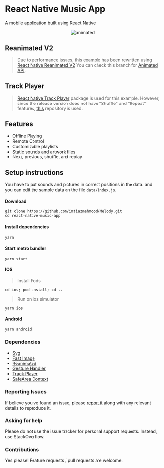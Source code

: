 # React Native Music App

A mobile application built using React Native

<p align="center">
  <img src="https://github.com/m-inan/react-native-music-app/blob/master/images/screen.gif?raw=true" alt="animated" />
</p>

## Reanimated V2

> Due to performance issues, this example has been rewritten using [React Native Reanimated V2](https://github.com/software-mansion/react-native-reanimated) You can check this branch for [Animated API](https://github.com/m-inan/react-native-music-app/tree/animated_api).

## Track Player

> [React Native Track Player](https://github.com/react-native-kit/react-native-track-player) package is used for this example. However, since the release version does not have "Shuffle" and "Repeat" features, [this](https://github.com/m-inan/react-native-track-player) repository is used.

## Features

- Offline Playing
- Remote Control
- Customizable playlists
- Static sounds and artwork files
- Next, previous, shuffle, and replay

## Setup instructions

You have to put sounds and pictures in correct positions in the data. and you can edit the sample data on the file `data/index.js`.

#### Download

```console
git clone https://github.com/imtiazmehmood/Melody.git
cd react-native-music-app
```

#### Install dependencies

```console
yarn
```

#### Start metro bundler

```console
yarn start
```

#### IOS

> Install Pods

```console
cd ios; pod install; cd ..
```

> Run on ios simulator

```console
yarn ios
```

#### Android

```console
yarn android
```

### Dependencies

- [Svg](https://github.com/react-native-svg/react-native-svg)
- [Fast Image](https://github.com/DylanVann/react-native-fast-image)
- [Reanimated](https://github.com/software-mansion/react-native-reanimated)
- [Gesture Handler](https://github.com/software-mansion/react-native-gesture-handler)
- [Track Player](https://github.com/m-inan/react-native-track-player)
- [SafeArea Context](https://github.com/th3rdwave/react-native-safe-area-context)

### Reporting Issues

If believe you've found an issue, please [report it](https://github.com/imtiazmeh/Melody/issues) along with any relevant details to reproduce it.

### Asking for help

Please do not use the issue tracker for personal support requests. Instead, use StackOverflow.

### Contributions

Yes please! Feature requests / pull requests are welcome.

